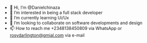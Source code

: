 - 👋 Hi, I’m @Danielchinaza
- 👀 I’m interested in being a full stack developer
- 🌱 I’m currently learning Ui/Ux
- 💞️ I’m looking to collaborate on software developments and design
- 📫 How to reach me +2348138450809 via WhatsApp or rosydarlington@gmial.com via e-mail

<!---
Danielchinaza/Danielchinaza is a ✨ special ✨ repository because its `README.md` (this file) appears on your GitHub profile.
You can click the Preview link to take a look at your changes.
--->
